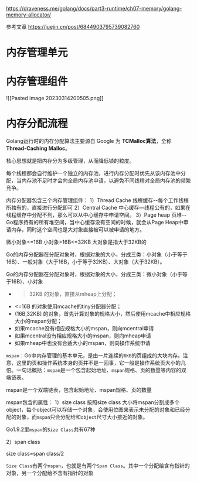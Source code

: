 
https://draveness.me/golang/docs/part3-runtime/ch07-memory/golang-memory-allocator/


参考文章
https://juejin.cn/post/6844903795739082760



# 内存管理单元


# 内存管理组件

![[Pasted image 20230314200505.png]]



# 内存分配流程


Golang运行时的内存分配算法主要源自 Google 为 **TCMalloc算法**，全称**Thread-Caching Malloc**。

核心思想就是把内存分为多级管理，从而降低锁的粒度。

每个线程都会自行维护一个独立的内存池，进行内存分配时优先从该内存池中分配，当内存池不足时才会向全局内存池申请，以避免不同线程对全局内存池的频繁竞争。


内存分配器包含三个内存管理组件：
1）Thread Cache 线程缓存--每个工作线程所独有的，直接进行分配即可
2）Central Cache 中心缓存—线程公有的，如果在线程缓存中分配不到，那么可以从中心缓存中申请空间。
3）Page heap 页堆--Go程序持有的所有堆空间，当中心缓存没有空间的时候，就会从Page Heap中申请内存，同时这个空间也是大对象直接被可以被申请的地方。

微小对象<=16B 小对象>16B<=32KB 大对象是指大于32KB的


Go的内存分配器在分配对象时，根据对象的大小，分成三类：小对象（小于等于16B）、一般对象（大于16B，小于等于32KB）、大对象（大于32KB）。

Go的内存分配器在分配对象时，根据对象的大小，分成三类：微小对象（小于等于16B）、小对象

-   > 32KB 的对象，直接从mheap上分配；
-   <=16B 的对象使用mcache的tiny分配器分配；
-   (16B,32KB] 的对象，首先计算对象的规格大小，然后使用mcache中相应规格大小的mspan分配；
-   如果mcache没有相应规格大小的mspan，则向mcentral申请
-   如果mcentral没有相应规格大小的mspan，则向mheap申请
-   如果mheap中也没有合适大小的mspan，则向操作系统申请



`mspan`：Go中内存管理的基本单元，是由一片连续的`8KB`的页组成的大块内存。注意，这里的页和操作系统本身的页并不是一回事，它一般是操作系统页大小的几倍。一句话概括：`mspan`是一个包含起始地址、`mspan`规格、页的数量等内容的双端链表。

mspan是一个双端链表，包含起始地址、mspan规格、页的数量


mspan包含的属性：
1）size class 
按照size class 大小将mspan分割成多个object，每个object可以存储一个对象，会使用位图来表示未分配的对象和已经分配的对象，而`mspan`只会分配给和`object`尺寸大小接近的对象。

Go1.9.2里`mspan`的`Size Class`共有67种

2）span class

size class=span class/2

`Size Class`有两个`mspan`，也就是有两个`Span Class`。其中一个分配给含有指针的对象，另一个分配给不含有指针的对象



